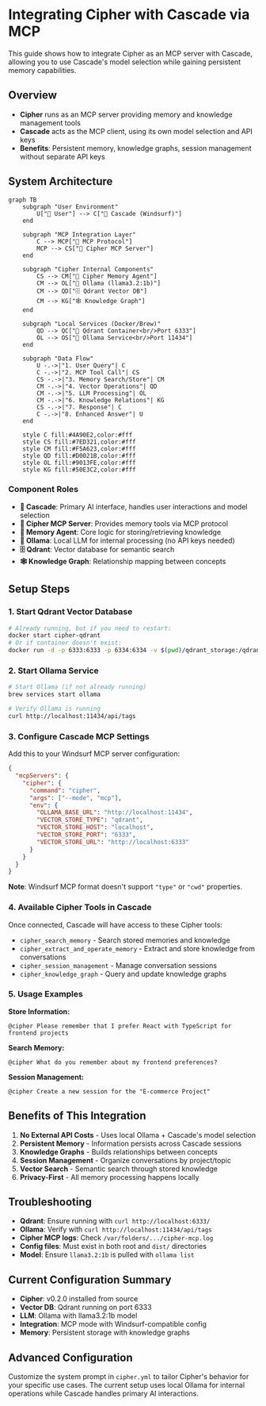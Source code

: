 # Integrating Cipher with Cascade via MCP

This guide shows how to integrate Cipher as an MCP server with Cascade, allowing you to use Cascade's model selection while gaining persistent memory capabilities.

## Overview

- **Cipher** runs as an MCP server providing memory and knowledge management tools
- **Cascade** acts as the MCP client, using its own model selection and API keys
- **Benefits**: Persistent memory, knowledge graphs, session management without separate API keys

## System Architecture

```mermaid
graph TB
    subgraph "User Environment"
        U["👤 User"] --> C["🌊 Cascade (Windsurf)"]
    end
    
    subgraph "MCP Integration Layer"
        C --> MCP["📡 MCP Protocol"]
        MCP --> CS["🧠 Cipher MCP Server"]
    end
    
    subgraph "Cipher Internal Components"
        CS --> CM["💾 Cipher Memory Agent"]
        CM --> OL["🦙 Ollama (llama3.2:1b)"]
        CM --> QD["🗄️ Qdrant Vector DB"]
        CM --> KG["🕸️ Knowledge Graph"]
    end
    
    subgraph "Local Services (Docker/Brew)"
        QD --> QC["🐳 Qdrant Container<br/>Port 6333"]
        OL --> OS["🍺 Ollama Service<br/>Port 11434"]
    end
    
    subgraph "Data Flow"
        U -.->|"1. User Query"| C
        C -.->|"2. MCP Tool Call"| CS
        CS -.->|"3. Memory Search/Store"| CM
        CM -.->|"4. Vector Operations"| QD
        CM -.->|"5. LLM Processing"| OL
        CM -.->|"6. Knowledge Relations"| KG
        CS -.->|"7. Response"| C
        C -.->|"8. Enhanced Answer"| U
    end
    
    style C fill:#4A90E2,color:#fff
    style CS fill:#7ED321,color:#fff
    style CM fill:#F5A623,color:#fff
    style QD fill:#D0021B,color:#fff
    style OL fill:#9013FE,color:#fff
    style KG fill:#50E3C2,color:#fff
```

### Component Roles

- **🌊 Cascade**: Primary AI interface, handles user interactions and model selection
- **🧠 Cipher MCP Server**: Provides memory tools via MCP protocol
- **💾 Memory Agent**: Core logic for storing/retrieving knowledge
- **🦙 Ollama**: Local LLM for internal processing (no API keys needed)
- **🗄️ Qdrant**: Vector database for semantic search
- **🕸️ Knowledge Graph**: Relationship mapping between concepts

## Setup Steps

### 1. Start Qdrant Vector Database
```bash
# Already running, but if you need to restart:
docker start cipher-qdrant
# Or if container doesn't exist:
docker run -d -p 6333:6333 -p 6334:6334 -v $(pwd)/qdrant_storage:/qdrant/storage --name cipher-qdrant qdrant/qdrant
```

### 2. Start Ollama Service

```bash
# Start Ollama (if not already running)
brew services start ollama

# Verify Ollama is running
curl http://localhost:11434/api/tags
```

### 3. Configure Cascade MCP Settings

Add this to your Windsurf MCP server configuration:

```json
{
  "mcpServers": {
    "cipher": {
      "command": "cipher",
      "args": ["--mode", "mcp"],
      "env": {
        "OLLAMA_BASE_URL": "http://localhost:11434",
        "VECTOR_STORE_TYPE": "qdrant",
        "VECTOR_STORE_HOST": "localhost",
        "VECTOR_STORE_PORT": "6333",
        "VECTOR_STORE_URL": "http://localhost:6333"
      }
    }
  }
}
```

**Note**: Windsurf MCP format doesn't support `"type"` or `"cwd"` properties.

### 4. Available Cipher Tools in Cascade

Once connected, Cascade will have access to these Cipher tools:

- `cipher_search_memory` - Search stored memories and knowledge
- `cipher_extract_and_operate_memory` - Extract and store knowledge from conversations
- `cipher_session_management` - Manage conversation sessions
- `cipher_knowledge_graph` - Query and update knowledge graphs

### 5. Usage Examples

**Store Information:**
```text
@cipher Please remember that I prefer React with TypeScript for frontend projects
```

**Search Memory:**
```text
@cipher What do you remember about my frontend preferences?
```

**Session Management:**
```text
@cipher Create a new session for the "E-commerce Project"
```

## Benefits of This Integration

1. **No External API Costs** - Uses local Ollama + Cascade's model selection
2. **Persistent Memory** - Information persists across Cascade sessions
3. **Knowledge Graphs** - Builds relationships between concepts
4. **Session Management** - Organize conversations by project/topic
5. **Vector Search** - Semantic search through stored knowledge
6. **Privacy-First** - All memory processing happens locally

## Troubleshooting

- **Qdrant**: Ensure running with `curl http://localhost:6333/`
- **Ollama**: Verify with `curl http://localhost:11434/api/tags`
- **Cipher MCP logs**: Check `/var/folders/.../cipher-mcp.log`
- **Config files**: Must exist in both root and `dist/` directories
- **Model**: Ensure `llama3.2:1b` is pulled with `ollama list`

## Current Configuration Summary

- **Cipher**: v0.2.0 installed from source
- **Vector DB**: Qdrant running on port 6333
- **LLM**: Ollama with llama3.2:1b model
- **Integration**: MCP mode with Windsurf-compatible config
- **Memory**: Persistent storage with knowledge graphs

## Advanced Configuration

Customize the system prompt in `cipher.yml` to tailor Cipher's behavior for your specific use cases. The current setup uses local Ollama for internal operations while Cascade handles primary AI interactions.
